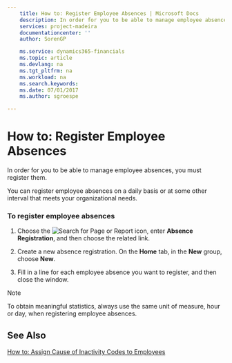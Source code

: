 ```yaml
---
    title: How to: Register Employee Absences | Microsoft Docs
    description: In order for you to be able to manage employee absences, you must register them.
    services: project-madeira
    documentationcenter: ''
    author: SorenGP

    ms.service: dynamics365-financials
    ms.topic: article
    ms.devlang: na
    ms.tgt_pltfrm: na
    ms.workload: na
    ms.search.keywords:
    ms.date: 07/01/2017
    ms.author: sgroespe

---
```

# How to: Register Employee Absences
In order for you to be able to manage employee absences, you must register them.  
  
 You can register employee absences on a daily basis or at some other interval that meets your organizational needs.  
  
### To register employee absences  
  
1.  Choose the ![Search for Page or Report](media/ui-search/search_small.png "Search for Page or Report icon") icon, enter **Absence Registration**, and then choose the related link.  
  
2.  Create a new absence registration. On the **Home** tab, in the **New** group, choose **New**.  
  
3.  Fill in a line for each employee absence you want to register, and then close the window.  
  
> [!NOTE]  
>  To obtain meaningful statistics, always use the same unit of measure, hour or day, when registering employee absences.  
  
## See Also  
 [How to: Assign Cause of Inactivity Codes to Employees](../how-to-assign-cause-of-inactivity-codes-to-employees.md)